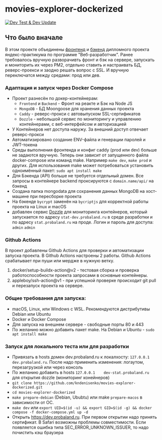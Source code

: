 # movies-explorer-dockerized

[![Dev Test & Dev Update](https://github.com/kndenisenko/movies-explorer-dockerized/actions/workflows/dev.yml/badge.svg)](https://github.com/kndenisenko/movies-explorer-dockerized/actions/workflows/dev.yml)

## Что было вначале
В этом проекте объединены [фронтенд](https://github.com/kndenisenko/movies-explorer-frontend) и [бэкенд](https://github.com/kndenisenko/movies-explorer-api) дипломного проекта яндекс-практикума по программе "Веб-разработчик". Ранее требовалось вручную разворачивть фронт и бэк на сервере, запускать и мониторить их через PM2, отдельно ставить и настраивать БД, реверс-проекси и заодно решать вопрос с SSL. И вручную переключатся между средами: прод или дев.


### Адаптация и запуск через Docker Compose
- Проект разнесён по докер-контейнерам: 
    - `Frontend` и `Backend` - Фронт на реакте и Бэк на Node JS
    - `MongoDB` - БД Moongoose для хранения данных проекта
    - `Caddy` - реверс-прокси с автовыпуском SSL-сертификатов
    - `Dozzle` - небольшой сервис по мониторингу и управлению контейнерами, с веб-интерфейсом и авторизацией
- У Контейнеров нет доступа наружу. За внешний доступ отвечает реверс-прокси
- Автоматизировано создание ENV-файла и генерации паролей и JWT-токена
- Среды выполнения фронтенда и конфиг caddy (prod или dev) больше не задаются вручную. Теперь они зависит от запущенного файла docker-compose или команд make. Например `make dev`, `make prod` и других. Для использования make может потребоваться установить одноимённый пакет: `sudo apt install make`
- Для Бэкенда (API) больше не требуется отдельный домен. Все запросы в контейнере backend проксируются с `domain.name/api/` на бэкенд
- Создана папка mongodata для сохранения данных MongoDB на хост-машине при пересборке проекта
- На бэкенде `bycrypt` заменён на `bycriptjs` для корректной работы проекта на Linux и macOS
- добавлен сервис [Dozzle](https://github.com/amir20/dozzle) для мониторинга контейнеров, который запускается по адресу `stat-dev.probaland.ru` в среде разработки и по адресу `stat.probaland.ru` на проде. Логин и пароль для доступа: `admin` `admin`

### Github Actions
В проект добавлены Github Actions для проверки и автоматизации запуска проекта. В Github Actions настроены 2 работы. Github Actions срабатывает при пуши или мердже в нужную ветку.
1. docker/setup-buildx-action@v2 - тестовая сборка и проверка работоспособности проекта запросами в основные контейнеры.
2. appleboy/ssh-action@v1 - при успешной проверке происходит git pull и перезапуск проекта на сервере.  

### Общие требования для запуска:
- macOS, Linux, или Windows с WSL. Рекомендуются дистрибутивы Debian или Ubuntu
- Docker и Docker Compose
- Для запуска на внешнем сервере - свободные порты 80 и 443
- По желанию можно добавить пакет make. На Debian и Ubuntu - `sudo apt install make`

### Запуск для локального теста или для разработки
- Привязать в hosts домен dev.probaland.ru к локалхосту: `127.0.0.1	dev.probaland.ru`. После надо применить изменения: логаутом, перезагрузкой или через консоль
- По желанию добавить в hosts `127.0.0.1	dev-stat.probaland.ru` для открытия dozzle (мониторинг конейнеров)
- `git clone https://github.com/kndenisenko/movies-explorer-dockerized.git`
- `cd movies-explorer-dockerized`
- `make prepare-debian` (Debian, Ububtu) или make `prepare-macos` в зависимости от ОС. 
- `make dev` или `export UID=$(id -u) && export GID=$(id -g) && docker compose -f docker-compose.yml up -d`
- Открыть https://dev.probaland.ru. При первом открытии надо принять сертификат. В Safari возможны проблемы совместимости. Если появляется ошибка типа SEC_ERROR_UNKNOWN_ISSUER, то надо почистить кэш браузера